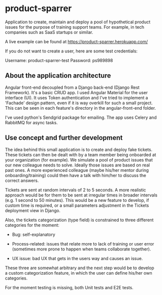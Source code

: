 # product-sparrer
Application to create, maintain and deploy a pool of hypothetical product issues for the purpose of training support teams. For example, in tech companies such as SaaS startups or similar.

A live example can be found at https://product-sparrer.herokuapp.com/

If you do not want to create a user, here are some test credentials:

Username: product-sparrer-test
Password: ps989898

## About the application architecture

Angular front-end decoupled from a Django back-end (Django Rest Framework).
It's a basic CRUD app. I used Angular Material for the user interface (UI).
It uses Token authentication and I've tried to implement a 'Fachade' design pattern, even if it is way overkill for such a small project. This can be seen in each feature's directory in the angular-front-end folder.

I've used python's Sendgrid package for emailing.
The app uses Celery and RabbitMQ for async tasks.

## Use concept and further development

The idea behind this small application is to create and deploy fake tickets. These tickets can then be dealt with by a team member being onboarded at your organization (for example). We simulate a pool of product issues that our new colleague needs to solve. Ideally those issues are based on real past ones. A more experienced colleague (maybe his/her mentor during onboarding/training) could then have a talk with him/her to discuss the correct answers.

Tickets are sent at random intervals of 2 to 5 seconds. A more realistic approach would be for them to be sent at
irregular times in broader intervals (e.g. 1 second to 50 minutes). This would be a new feature to develop, if custom time is required, or a small parameters adjustment in the Tickets deployment view in Django.

Also, the tickets categorization (type field) is constrained to three different categories for the moment:

* Bug: self-explanatory

* Process-related: issues that relate more to lack of training or user error (sometimes more prone to happen when teams collaborate together).

* UX issue: bad UX that gets in the users way and causes an issue.

These three are somewhat arbitrary and the next step would be to develop a custom categorization feature, in which
the user can define his/her own categories.

For the moment testing is missing, both Unit tests and E2E tests.
